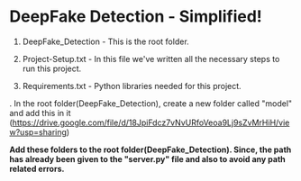 # DeepFake Detection - Simplified!

1. DeepFake_Detection - This is the root folder.

3. Project-Setup.txt - In this file we've written all the necessary steps to run this project.

4. Requirements.txt - Python libraries needed for this project. 

. In the root folder(DeepFake_Detection), create a new folder called "model" and add this in it (https://drive.google.com/file/d/18JpiFdcz7vNvURfoVeoa9Lj9sZvMrHiH/view?usp=sharing)

<b>Add these folders to the root folder(DeepFake_Detection). Since, the path has already been given to the "server.py" file and also to avoid any path related errors.</b>
